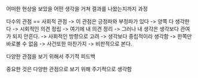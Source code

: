 어떠한 현상을 보았을 어떤 생각을 거쳐 결과를 나왔는지까지 과정


다수의 관점 == 사회적 관점 -> 이 관점은 긍정파와 부정파가 있다 -> 양쪽 다 생각한다 -> 시회적인 의견 정립 -> 여기에 내 의견 정리 -> 그러나 내 생각은 생각보다 관여가 되지 안흔다. -> 사회적인 방향으로 고려 -> 생각보다 중립적이라 생각함 -> 한쪽만 바로볼 수 없음 -> 사건또한 마찬가지 -> 비판적으로 본다. 

다양한 관점을 보기 위해서 주기적 피드백 

중요한 것은 다양한 관점으로 보기 위해 주기적으로 생각함 